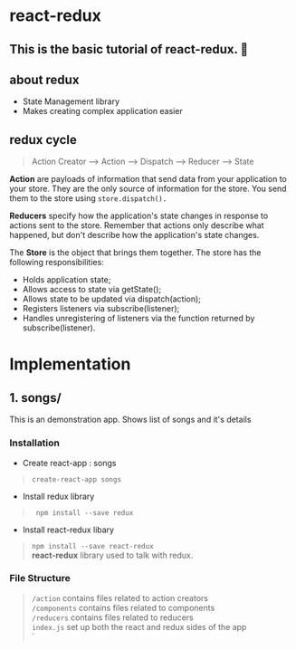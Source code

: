 # react-redux
This is the basic tutorial of react-redux. :dart:
---

## about redux
* State Management library
* Makes creating complex application easier

## redux cycle
> Action Creator --> Action --> Dispatch --> Reducer --> State
 
**Action** are payloads of information that send data from your application to your store. They are the only source of information for the store. You send them to the store using ``store.dispatch().``

**Reducers** specify how the application's state changes in response to actions sent to the store. Remember that actions only describe what happened, but don't describe how the application's state changes.

The **Store** is the object that brings them together. The store has the following responsibilities:
 * Holds application state;
 * Allows access to state via getState();
 * Allows state to be updated via dispatch(action);
 * Registers listeners via subscribe(listener);
 * Handles unregistering of listeners via the function returned by subscribe(listener).

# Implementation
 ## 1. songs/
 This is an demonstration app. Shows list of songs and it's details
 
 ### Installation
* Create react-app : songs
> `` create-react-app songs ``
* Install redux library
> `` npm install --save redux``
* Install react-redux libary
> `` npm install --save react-redux `` <br />
> **react-redux** library used to talk with redux.
 
### File Structure
> ``/action`` contains files related to action creators <br />
> ``/components`` contains files related to components <br />
> ``/reducers`` contains files related to reducers <br />
> ``index.js`` set up both the react and redux sides of the app <br />`

 
